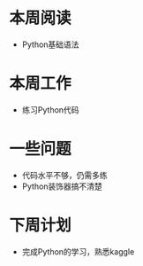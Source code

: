 # 本周阅读
* Python基础语法
# 本周工作
* 练习Python代码
# 一些问题
* 代码水平不够，仍需多练
* Python装饰器搞不清楚
# 下周计划
* 完成Python的学习，熟悉kaggle
